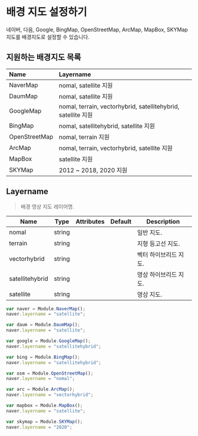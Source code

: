 # 배경 지도 설정하기

네이버, 다음, Google, BingMap, OpenStreetMap, ArcMap, MapBox, SKYMap 지도를 배경지도로 설정할 수 있습니다.

## 지원하는 배경지도 목록
| Name | Layername |
| :--- | :--- |
| NaverMap |	 nomal, satellite 지원 |
| DaumMap |		 nomal, satellite 지원 |
| GoogleMap |	 nomal, terrain, vectorhybrid, satellitehybrid, satellite 지원 |
| BingMap |		 nomal, satellitehybrid, satellite 지원 |
| OpenStreetMap |	 nomal, terrain 지원 |
| ArcMap |			 nomal, terrain, vectorhybrid, satellite 지원 |
| MapBox |		 satellite 지원 |
| SKYMap |		 2012 ~ 2018, 2020 지원 |

## Layername

> 배경 영상 지도 레이어명.

| Name            | Type   | Attributes | Default | Description                           |
| --------------- | ------ | ---------- | ------- | ------------------------------------- |
| nomal      	  | string |            |         | 일반 지도.                |
| terrain         | string |            |         | 지형 등고선 지도.                 |
| vectorhybrid    | string |            |         | 벡터 하이브리드 지도.               |
| satellitehybrid | string |            |         | 영상 하이브리드 지도.                 |
| satellite 	  | string |            |         | 영상 지도.           |

```javascript
var naver = Module.NaverMap();
naver.layername = "satellite";

var daum = Module.DaumMap();
naver.layername = "satellite";

var google = Module.GoogleMap();
naver.layername = "satellitehybrid";

var bing = Module.BingMap();
naver.layername = "satellitehybrid";

var osm = Module.OpenStreetMap();
naver.layername = "nomal";

var arc = Module.ArcMap();
naver.layername = "vectorhybrid";

var mapbox = Module.MapBox();
naver.layername = "satellite";

var skymap = Module.SKYMap();
naver.layername = "2020";
```